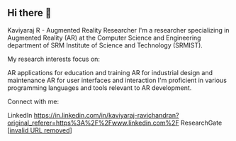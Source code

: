 ## Hi there 👋
Kaviyaraj R - Augmented Reality Researcher
I'm a researcher specializing in Augmented Reality (AR) at the Computer Science and Engineering department of SRM Institute of Science and Technology (SRMIST).

My research interests focus on:

AR applications for education and training
AR for industrial design and maintenance
AR for user interfaces and interaction
I'm proficient in various programming languages and tools relevant to AR development.

Connect with me:

LinkedIn https://in.linkedin.com/in/kaviyaraj-ravichandran?original_referer=https%3A%2F%2Fwww.linkedin.com%2F
ResearchGate [[invalid URL removed](https://www.researchgate.net/profile/Kaviyaraj-Ravichandran/publications?editMode=1&sorting=recentlyAdded)] 
<!--
**Kaviyaraj-Ravichandran/Kaviyaraj-Ravichandran** is a ✨ _special_ ✨ repository because its `README.md` (this file) appears on your GitHub profile.

Here are some ideas to get you started:

- 🔭 I’m currently working on ...
- 🌱 I’m currently learning ...
- 👯 I’m looking to collaborate on ...
- 🤔 I’m looking for help with ...
- 💬 Ask me about ...
- 📫 How to reach me: ...
- 😄 Pronouns: ...
- ⚡ Fun fact: ...
-->
